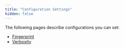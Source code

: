 ```yaml
---
title: "Configuration Settings"
hidden: false
---
```

The following pages describe configurations you can set:

- [Fingerprint](doc:fingerprint)
- [Verbosity](doc:verbosity)

